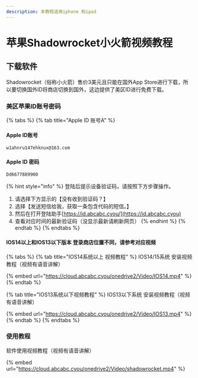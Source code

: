 ```yaml
---
description: 本教程适用iphone 和ipad
---
```


# 苹果Shadowrocket小火箭视频教程

## 下载软件

Shadowrocket（俗称小火箭）售价3美元且只能在国外App Store进行下载，所以要切换国外ID将商店切换到国外，这边提供了美区ID进行免费下载。

### 美区苹果ID账号密码

{% tabs %}
{% tab title="Apple ID 账号A" %}
#### Apple ID账号

```
w1ahnru147ehknux@163.com
```

#### Apple ID 密码

```
Dd6677889900
```

{% hint style="info" %}
登陆后提示设备验证码，请按照下方步骤操作。

1. 请选择下方显示的【没有收到验证码？】
2. 选择【发送短信给我，获取一条包含代码的短信。】
3. 然后在打开登陆助手[https://id.abcabc.cyou/](https://id.abcabc.cyou)
4. 查看对应时间的最新验证码（没显示最新请刷新网页）
{% endhint %}
{% endtab %}
{% endtabs %}

#### IOS14以上和IOS13以下版本 登录商店位置不同，请参考对应视频

{% tabs %}
{% tab title="IOS14系统以上 视频教程" %}
IOS14/15系统 安装视频教程（视频有语音讲解）

{% embed url="https://cloud.abcabc.cyou/onedrive2/Video/IOS14.mp4" %}
{% endtab %}

{% tab title="IOS13系统以下视频教程" %}
IOS13以下系统 安装视频教程（视频有语音讲解）

{% embed url="https://cloud.abcabc.cyou/onedrive2/Video/IOS13.mp4" %}
{% endtab %}
{% endtabs %}

### 使用教程

软件使用视频教程（视频有语音讲解）

{% embed url="https://cloud.abcabc.cyou/onedrive2/Video/shadowrocket.mp4" %}
